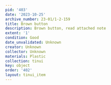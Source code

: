 ```yaml
---
pid: '403'
date: '2023-10-25'
archive_number: 23-01/1-2-159
title: Brown button
description: Brown button, read attached note
extent: '1'
condition: Good
date_unvalidated: Unknown
creator: Unknown
collector: Unknown
materials: Plastic
collection: tinui
key: object
order: '402'
layout: tinui_item
---
```

